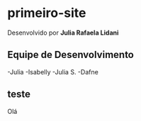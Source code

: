 # primeiro-site

Desenvolvido por **Julia Rafaela Lidani**

## Equipe de Desenvolvimento

-Julia
-Isabelly
-Julia S.
-Dafne

## teste

Olá